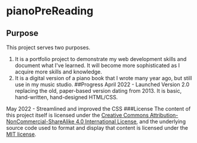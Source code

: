 # pianoPreReading
## Purpose
This project serves two purposes.
1. It is a portfolio project to demonstrate my web development skills and document what I've learned.  It will become more sophisticated as I acquire more skills and knowledge.
2. It is a digital version of a piano book that I wrote many year ago, but still use in my music studio.
##Progress
April 2022 - Launched Version 2.0 replacing the old, paper-based version dating from 2013. It is basic, hand-written, hand-designed HTML/CSS.

May 2022 - Streamlined and improved the CSS
###License
The content of this project itself is licensed under the  <a rel="license" href="http://creativecommons.org/licenses/by-nc-sa/4.0/">Creative Commons Attribution-NonCommercial-ShareAlike 4.0 International License</a>, and the underlying source code used to format and display that content is licensed under the <a href="https://github.com/github/choosealicense.com/blob/gh-pages/LICENSE.md">MIT license</a>.
